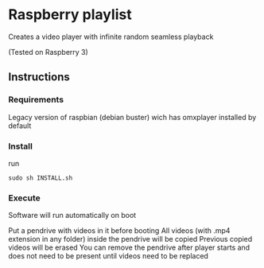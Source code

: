 # Raspberry playlist

Creates a video player with infinite random seamless playback

(Tested on Raspberry 3)

## Instructions

### Requirements

Legacy version of raspbian (debian buster) wich has omxplayer installed by default

### Install
run 
```
sudo sh INSTALL.sh
```

### Execute
Software will run automatically on boot

Put a pendrive with videos in it before booting
All videos (with .mp4 extension in any folder) inside the pendrive will be copied
Previous copied videos will be erased
You can remove the pendrive after player starts and does not need to be present until videos need to be replaced